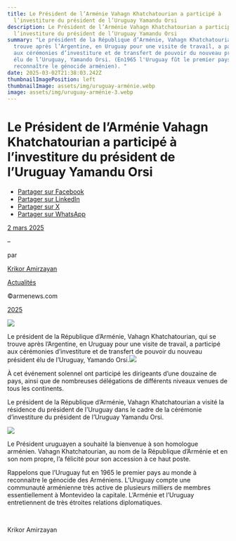 ```yaml
---
title: Le Président de l’Arménie Vahagn Khatchatourian a participé à
  l’investiture du président de l’Uruguay Yamandu Orsi
description: Le Président de l’Arménie Vahagn Khatchatourian a participé à
  l’investiture du président de l’Uruguay Yamandu Orsi
summary: "Le président de la République d’Arménie, Vahagn Khatchatourian, qui se
  trouve après l’Argentine, en Uruguay pour une visite de travail, a participé
  aux cérémonies d’investiture et de transfert de pouvoir du nouveau président
  élu de l’Uruguay, Yamando Orsi. (En1965 l'Uruguay fût le premier pays à
  reconnaître le génocide arménien). "
date: 2025-03-02T21:38:03.242Z
thumbnailImagePosition: left
thumbnailImage: assets/img/uruguay-arménie.webp
image: assets/img/uruguay-arménie-3.webp
---
```



# Le Président de l’Arménie Vahagn Khatchatourian a participé à l’investiture du président de l’Uruguay Yamandu Orsi

* [Partager sur Facebook](https://www.facebook.com/sharer/sharer.php?u=https%3A%2F%2Fwww.armenews.com%2Fle-president-de-larmenie-vahagn-khatchatourian-a-participe-a-linvestiture-du-president-de-luruguay-yamandu-orsi%2F&title=Le%20Pr%C3%A9sident%20de%20l%E2%80%99Arm%C3%A9nie%20Vahagn%20Khatchatourian%20a%20particip%C3%A9%20%C3%A0%20l%26rsquo%3Binvestiture%20du%20pr%C3%A9sident%20de%20l%E2%80%99Uruguay%20Yamandu%20Orsi)
* [Partager sur LinkedIn](https://www.linkedin.com/shareArticle?mini=true&url=https%3A%2F%2Fwww.armenews.com%2Fle-president-de-larmenie-vahagn-khatchatourian-a-participe-a-linvestiture-du-president-de-luruguay-yamandu-orsi%2F&title=Le%20Pr%C3%A9sident%20de%20l%E2%80%99Arm%C3%A9nie%20Vahagn%20Khatchatourian%20a%20particip%C3%A9%20%C3%A0%20l%26rsquo%3Binvestiture%20du%20pr%C3%A9sident%20de%20l%E2%80%99Uruguay%20Yamandu%20Orsi)
* [Partager sur X](https://x.com/share?url=https%3A%2F%2Fwww.armenews.com%2Fle-president-de-larmenie-vahagn-khatchatourian-a-participe-a-linvestiture-du-president-de-luruguay-yamandu-orsi%2F&text=Le%20Pr%C3%A9sident%20de%20l%E2%80%99Arm%C3%A9nie%20Vahagn%20Khatchatourian%20a%20particip%C3%A9%20%C3%A0%20l%26rsquo%3Binvestiture%20du%20pr%C3%A9sident%20de%20l%E2%80%99Uruguay%20Yamandu%20Orsi)
* [Partager sur WhatsApp](https://api.whatsapp.com/send?text=Le%20Pr%C3%A9sident%20de%20l%E2%80%99Arm%C3%A9nie%20Vahagn%20Khatchatourian%20a%20particip%C3%A9%20%C3%A0%20l%26rsquo%3Binvestiture%20du%20pr%C3%A9sident%20de%20l%E2%80%99Uruguay%20Yamandu%20Orsi%20%E2%80%94%20https%3A%2F%2Fwww.armenews.com%2Fle-president-de-larmenie-vahagn-khatchatourian-a-participe-a-linvestiture-du-president-de-luruguay-yamandu-orsi%2F)

[2 mars 2025](https://www.armenews.com/le-president-de-larmenie-vahagn-khatchatourian-a-participe-a-linvestiture-du-president-de-luruguay-yamandu-orsi/)

–

par

[Krikor Amirzayan](https://www.armenews.com/author/krikor56/)

[Actualités](https://www.armenews.com/categorie/actualites/)

©armenews.com

[2025](https://www.armenews.com/le-president-de-larmenie-vahagn-khatchatourian-a-participe-a-linvestiture-du-president-de-luruguay-yamandu-orsi/)

![](https://www.armenews.com/wp-content/uploads/2025/03/4445B.jpg)

Le président de la République d’Arménie, Vahagn Khatchatourian, qui se trouve après l’Argentine, en Uruguay pour une visite de travail, a participé aux cérémonies d’investiture et de transfert de pouvoir du nouveau président élu de l’Uruguay, Yamando Orsi.![](https://www.armenews.com/wp-content/uploads/2025/03/4445-300x200.jpg)

À cet événement solennel ont participé les dirigeants d’une douzaine de pays, ainsi que de nombreuses délégations de différents niveaux venues de tous les continents.

Le président de la République d’Arménie, Vahagn Khatchatourian a visité la résidence du président de l’Uruguay dans le cadre de la cérémonie d’investiture du président de l’Uruguay Yamandu Orsi.

![](https://www.armenews.com/wp-content/uploads/2025/03/4445C-300x203.png)

Le Président uruguayen a souhaité la bienvenue à son homologue arménien. Vahagn Khatchatourian, au nom de la République d’Arménie et en son nom propre, l’a félicité pour son accession à ce haut poste.

Rappelons que l’Uruguay fut en 1965 le premier pays au monde à reconnaitre le génocide des Arméniens. L’Uruguay compte une communauté arménienne très active de plusieurs milliers de membres essentiellement à Montevideo la capitale. L’Arménie et l’Uruguay entretiennent de très étroites relations diplomatiques.

 

Krikor Amirzayan

<!--EndFragment-->